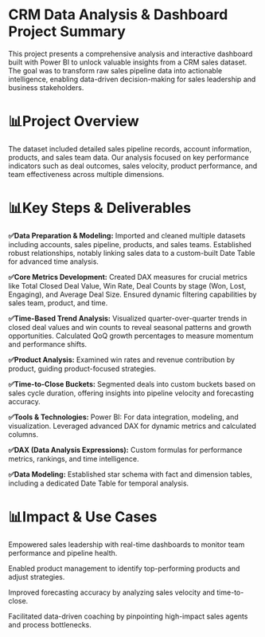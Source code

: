# CRM Data Analysis & Dashboard Project Summary

This project presents a comprehensive analysis and interactive dashboard built with Power BI to unlock valuable insights from a CRM sales dataset. The goal was to transform raw sales pipeline data into actionable intelligence, enabling data-driven decision-making for sales leadership and business stakeholders.

# __📊Project Overview__
The dataset included detailed sales pipeline records, account information, products, and sales team data. Our analysis focused on key performance indicators such as deal outcomes, sales velocity, product performance, and team effectiveness across multiple dimensions.

# __📊Key Steps & Deliverables__

__✅Data Preparation & Modeling:__
Imported and cleaned multiple datasets including accounts, sales pipeline, products, and sales teams. Established robust relationships, notably linking sales data to a custom-built Date Table for advanced time analysis.

__✅Core Metrics Development:__
Created DAX measures for crucial metrics like Total Closed Deal Value, Win Rate, Deal Counts by stage (Won, Lost, Engaging), and Average Deal Size. Ensured dynamic filtering capabilities by sales team, product, and time.

__✅Time-Based Trend Analysis:__
Visualized quarter-over-quarter trends in closed deal values and win counts to reveal seasonal patterns and growth opportunities. Calculated QoQ growth percentages to measure momentum and performance shifts.

__✅Product Analysis:__
Examined win rates and revenue contribution by product, guiding product-focused strategies.

__✅Time-to-Close Buckets:__
Segmented deals into custom buckets based on sales cycle duration, offering insights into pipeline velocity and forecasting accuracy.

__✅Tools & Technologies:__
Power BI: For data integration, modeling, and visualization. Leveraged advanced DAX for dynamic metrics and calculated columns.

__✅DAX (Data Analysis Expressions):__ Custom formulas for performance metrics, rankings, and time intelligence.

__✅Data Modeling:__ Established star schema with fact and dimension tables, including a dedicated Date Table for temporal analysis.

# __📊Impact & Use Cases__
Empowered sales leadership with real-time dashboards to monitor team performance and pipeline health.

Enabled product management to identify top-performing products and adjust strategies.

Improved forecasting accuracy by analyzing sales velocity and time-to-close.

Facilitated data-driven coaching by pinpointing high-impact sales agents and process bottlenecks.
